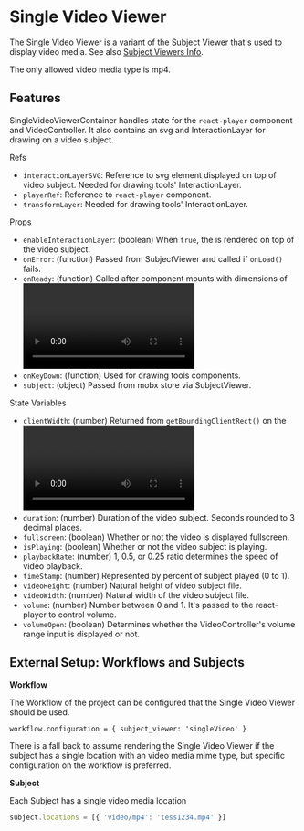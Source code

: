 # Single Video Viewer

The Single Video Viewer is a variant of the Subject Viewer that's used to
display video media. See also [Subject Viewers Info](https://github.com/zooniverse/front-end-monorepo/blob/master/packages/lib-classifier/src/components/Classifier/components/SubjectViewer/README.md).

The only allowed video media type is mp4.

## Features

SingleVideoViewerContainer handles state for the `react-player` component and VideoController. It also contains an svg and InteractionLayer for drawing on a video subject.

Refs
- `interactionLayerSVG`: Reference to svg element displayed on top of video subject. Needed for drawing tools' InteractionLayer.
- `playerRef`: Reference to `react-player` component.
- `transformLayer`: Needed for drawing tools' InteractionLayer.

Props
- `enableInteractionLayer`: (boolean) When `true`, the <InteractionLayer> is rendered on top of the video subject.
- `onError`: (function) Passed from SubjectViewer and called if `onLoad()` fails.
- `onReady`: (function) Called after component mounts with dimensions of <video> and svg interaction layer. Function is passed from SubjectViewer and  dimensions are added to classification metatdata.
- `onKeyDown`: (function) Used for drawing tools components.
- `subject`: (object) Passed from mobx store via SubjectViewer.

State Variables
- `clientWidth`: (number) Returned from `getBoundingClientRect()` on the <video> element in `react-player`.
- `duration`: (number) Duration of the video subject. Seconds rounded to 3 decimal places.
- `fullscreen`: (boolean) Whether or not the video is displayed fullscreen.
- `isPlaying`: (boolean) Whether or not the video subject is playing.
- `playbackRate`: (number) 1, 0.5, or 0.25 ratio determines the speed of video playback.
- `timeStamp`: (number) Represented by percent of subject played (0 to 1).
- `videoHeight`: (number) Natural height of video subject file.
- `videoWidth`: (number) Natural width of the video subject file.
- `volume`: (number) Number between 0 and 1. It's passed to the react-player to control volume.
- `volumeOpen`: (boolean) Determines whether the VideoController's volume range input is displayed or not.

## External Setup: Workflows and Subjects

**Workflow**

The Workflow of the project can be configured that the Single Video Viewer should be used.

`workflow.configuration = { subject_viewer: 'singleVideo' }`

There is a fall back to assume rendering the Single Video Viewer if the subject has a single location with an video media mime type, but specific configuration on the workflow is preferred.

**Subject**

Each Subject has a single video media location

```js
subject.locations = [{ 'video/mp4': 'tess1234.mp4' }]
```

